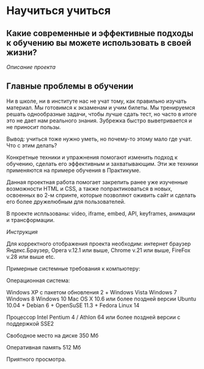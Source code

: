 # Научиться учиться
## Какие современные и эффективные подходы к обучению вы можете использовать в своей жизни?


*Описание проекта*
## Главные проблемы в обучении

Ни в школе, ни в институте нас не учат тому, как правильно изучать материал. Мы готовимся к экзаменам и учим билеты. Мы тренируемся решать однообразные задачи, чтобы лучше сдать тест, но часто в итоге это не дает нам реального знания. Зубрежка быстро выветривается и не приносит пользы.

Вывод: учиться тоже нужно уметь, но почему-то этому мало где учат. Что с этим делать?

Конкретные техники и упражнения помогают изменить подход к обучению, сделать его эффективным и захватывающим. Эти же техники применяются на примере обучения в Практикуме.

Данная проектная работа помогает закрепить ранее уже изученные
возможности HTML и CSS, а также попрактиковаться в новых, освоенных во 2-м спринте, которые позволяют оживить сайт и сделать его более дружелюбным для пользователей.

В проекте испльзованы: video, iframe, embed, API, keyframes, анимации и трансформации.

*Инструкция*

Для корректного отображения проекта необходим:
интернет браузер Яндекс.Браузер, Opera v.12.1 или выше, Chrome v.21 или выше, FireFox v.28 или выше etc.

Примерные системные требования к компьютеру:

Операционная система:

Windows XP с пакетом обновления 2 +
Windows Vista
Windows 7
Windows 8
Windows 10
Mac OS X 10.6 или более поздней версии	Ubuntu 10.04 +
Debian 6 +
OpenSuSE 11.3 +
Fedora Linux 14

Процессор	Intel Pentium 4 / Athlon 64 или более поздней версии с поддержкой SSE2

Свободное место на диске	350 Мб

Оперативная память	512 Mб

Приятного просмотра.

